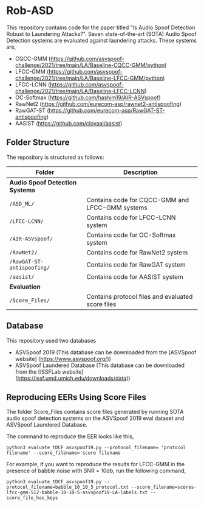 # Rob-ASD

This repository contains code for the paper titled "Is Audio Spoof Detection Robust to Laundering Attacks?". Seven state-of-the-art (SOTA) Audio Spoof Detection systems are evaluated against laundering attacks. These systems are, 
- CQCC-GMM (https://github.com/asvspoof-challenge/2021/tree/main/LA/Baseline-CQCC-GMM/python)
- LFCC-GMM (https://github.com/asvspoof-challenge/2021/tree/main/LA/Baseline-LFCC-GMM/python)
- LFCC-LCNN (https://github.com/asvspoof-challenge/2021/tree/main/LA/Baseline-LFCC-LCNN)
- OC-Softmax (https://github.com/hashim19/AIR-ASVspoof)
- RawNet2 (https://github.com/eurecom-asp/rawnet2-antispoofing)
- RawGAT-ST (https://github.com/eurecom-asp/RawGAT-ST-antispoofing)
- AASIST (https://github.com/clovaai/aasist)

## Folder Structure

The repository is structured as follows:

| Folder | Description                                       |
|--------|---------------------------------------------------|
|__Audio Spoof Detection Systems__|
| `/ASD_ML/` | Contains code for CQCC-GMM and LFCC-GMM systems|
| `/LFCC-LCNN/` | Contains code for LFCC-LCNN system|
| `/AIR-ASVspoof/` | Contains code for OC-Softmax system|
| `/RawNet2/` | Contains code for RawNet2 system|
| `/RawGAT-ST-antispoofing/` | Contains code for RawGAT system|
| `/aasist/` | Contains code for AASIST system|
|__Evaluation__|
| `/Score_Files/` | Contains protocol files and evaluated score files|

## Database
This repository used two databases
- ASVSpoof 2019 (This database can be downloaded from the [ASVSpoof website] (https://www.asvspoof.org/))
- ASVSpoof Laundered Database (This database can be downloaded from the [ISSFLab website] (https://issf.umd.umich.edu/downloads/data))

## Reproducing EERs Using Score Files
The folder Score_Files contains score files generated by running SOTA audio spoof detection systems on the ASVSpoof 2019 eval dataset and ASVSpoof Laundered Database. 

The command to reproduce the EER looks like this,

`python3 evaluate_tDCF_asvspoof19.py --protocol_filename= 'protocol filename' --score_filename='score filename`

For example, if you want to reproduce the results for LFCC-GMM in the presence of babble noise with SNR = 10db, run the following command,

`python3 evaluate_tDCF_asvspoof19.py --protocol_filename=babble_10_10_5_protocol.txt --score_filename=scores-lfcc-gmm-512-babble-10-10-5-asvspoof19-LA-labels.txt --score_file_has_keys`



